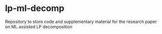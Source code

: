 # lp-ml-decomp
Repository to store code and supplementary material for the research paper on ML assisted LP decomposition
